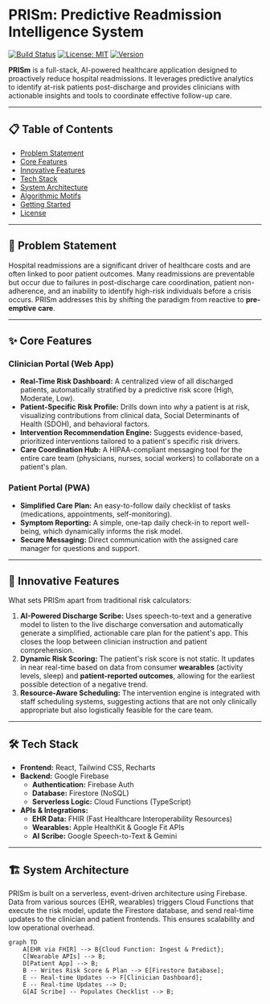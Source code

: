 # PRISm: Predictive Readmission Intelligence System

[![Build Status](https://img.shields.io/badge/build-passing-brightgreen)](https://github.com)
[![License: MIT](https://img.shields.io/badge/License-MIT-yellow.svg)](https://opensource.org/licenses/MIT)
[![Version](https://img.shields.io/badge/version-1.0.0-blue.svg)](https://github.com)

**PRISm** is a full-stack, AI-powered healthcare application designed to proactively reduce hospital readmissions. It leverages predictive analytics to identify at-risk patients post-discharge and provides clinicians with actionable insights and tools to coordinate effective follow-up care.

---

## 📋 Table of Contents

* [Problem Statement](#problem-statement)
* [Core Features](#core-features)
* [Innovative Features](#innovative-features)
* [Tech Stack](#tech-stack)
* [System Architecture](#system-architecture)
* [Algorithmic Motifs](#algorithmic-motifs)
* [Getting Started](#getting-started)
* [License](#license)

---

## 🎯 Problem Statement

Hospital readmissions are a significant driver of healthcare costs and are often linked to poor patient outcomes. Many readmissions are preventable but occur due to failures in post-discharge care coordination, patient non-adherence, and an inability to identify high-risk individuals before a crisis occurs. PRISm addresses this by shifting the paradigm from reactive to **pre-emptive care**.

---

## ✨ Core Features

### Clinician Portal (Web App)
* **Real-Time Risk Dashboard:** A centralized view of all discharged patients, automatically stratified by a predictive risk score (High, Moderate, Low).
* **Patient-Specific Risk Profile:** Drills down into *why* a patient is at risk, visualizing contributions from clinical data, Social Determinants of Health (SDOH), and behavioral factors.
* **Intervention Recommendation Engine:** Suggests evidence-based, prioritized interventions tailored to a patient's specific risk drivers.
* **Care Coordination Hub:** A HIPAA-compliant messaging tool for the entire care team (physicians, nurses, social workers) to collaborate on a patient's plan.

### Patient Portal (PWA)
* **Simplified Care Plan:** An easy-to-follow daily checklist of tasks (medications, appointments, self-monitoring).
* **Symptom Reporting:** A simple, one-tap daily check-in to report well-being, which dynamically informs the risk model.
* **Secure Messaging:** Direct communication with the assigned care manager for questions and support.

---

## 🚀 Innovative Features

What sets PRISm apart from traditional risk calculators:

1.  **AI-Powered Discharge Scribe:** Uses speech-to-text and a generative model to listen to the live discharge conversation and automatically generate a simplified, actionable care plan for the patient's app. This closes the loop between clinician instruction and patient comprehension.
2.  **Dynamic Risk Scoring:** The patient's risk score is not static. It updates in near real-time based on data from consumer **wearables** (activity levels, sleep) and **patient-reported outcomes**, allowing for the earliest possible detection of a negative trend.
3.  **Resource-Aware Scheduling:** The intervention engine is integrated with staff scheduling systems, suggesting actions that are not only clinically appropriate but also logistically feasible for the care team.

---

## 🛠️ Tech Stack

* **Frontend:** React, Tailwind CSS, Recharts
* **Backend:** Google Firebase
    * **Authentication:** Firebase Auth
    * **Database:** Firestore (NoSQL)
    * **Serverless Logic:** Cloud Functions (TypeScript)
* **APIs & Integrations:**
    * **EHR Data:** FHIR (Fast Healthcare Interoperability Resources)
    * **Wearables:** Apple HealthKit & Google Fit APIs
    * **AI Scribe:** Google Speech-to-Text & Gemini

---

## 🏗️ System Architecture

PRISm is built on a serverless, event-driven architecture using Firebase. Data from various sources (EHR, wearables) triggers Cloud Functions that execute the risk model, update the Firestore database, and send real-time updates to the clinician and patient frontends. This ensures scalability and low operational overhead.

```mermaid
graph TD
    A[EHR via FHIR] --> B{Cloud Function: Ingest & Predict};
    C[Wearable APIs] --> B;
    D[Patient App] --> B;
    B -- Writes Risk Score & Plan --> E[Firestore Database];
    E -- Real-time Updates --> F[Clinician Dashboard];
    E -- Real-time Updates --> D;
    G[AI Scribe] -- Populates Checklist --> B;

